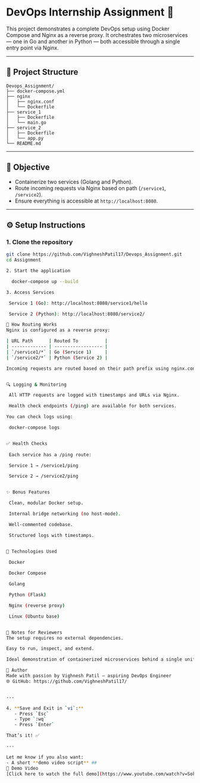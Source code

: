 # DevOps Internship Assignment 🚀

This project demonstrates a complete DevOps setup using Docker Compose and Nginx as a reverse proxy. It orchestrates two microservices — one in Go and another in Python — both accessible through a single entry point via Nginx.

---

## 📁 Project Structure

```
Devops_Assignment/
├── docker-compose.yml
├── nginx
│   ├── nginx.conf
│   └── Dockerfile
├── service_1
│   ├── Dockerfile
│   └── main.go
├── service_2
│   ├── Dockerfile
│   └── app.py
└── README.md
```


---

## 🎯 Objective

- Containerize two services (Golang and Python).
- Route incoming requests via Nginx based on path (`/service1`, `/service2`).
- Ensure everything is accessible at `http://localhost:8080`.

---

## ⚙️ Setup Instructions

### 1. Clone the repository

```bash
git clone https://github.com/VighneshPatil17/Devops_Assignment.git
cd Assignment

2. Start the application

  docker-compose up --build

3. Access Services

 Service 1 (Go): http://localhost:8080/service1/hello

 Service 2 (Python): http://localhost:8080/service2/

🔁 How Routing Works
Nginx is configured as a reverse proxy:

| URL Path      | Routed To          |
| ------------- | ------------------ |
| `/service1/*` | Go (Service 1)     |
| `/service2/*` | Python (Service 2) |

Incoming requests are routed based on their path prefix using nginx.conf.


🔍 Logging & Monitoring

 All HTTP requests are logged with timestamps and URLs via Nginx.

 Health check endpoints (/ping) are available for both services.

You can check logs using:

 docker-compose logs


✅ Health Checks
 
 Each service has a /ping route:

 Service 1 → /service1/ping

 Service 2 → /service2/ping


✨ Bonus Features

 Clean, modular Docker setup.

 Internal bridge networking (no host-mode).

 Well-commented codebase.

 Structured logs with timestamps.


🧠 Technologies Used
 
 Docker

 Docker Compose

 Golang

 Python (Flask)

 Nginx (reverse proxy)

 Linux (Ubuntu base)


📌 Notes for Reviewers
The setup requires no external dependencies.

Easy to run, inspect, and extend.

Ideal demonstration of containerized microservices behind a single unified entry point.

🤝 Author
Made with passion by Vighnesh Patil — aspiring DevOps Engineer
🌐 GitHub: https://github.com/VighneshPatil17/


---

4. **Save and Exit in `vi`:**
   - Press `Esc`
   - Type `:wq`
   - Press `Enter`

That’s it! ✅

---

Let me know if you also want:
- A short **demo video script** ##
🎥 Demo Video
[Click here to watch the full demo](https://www.youtube.com/watch?v=SokTGr3okog)



